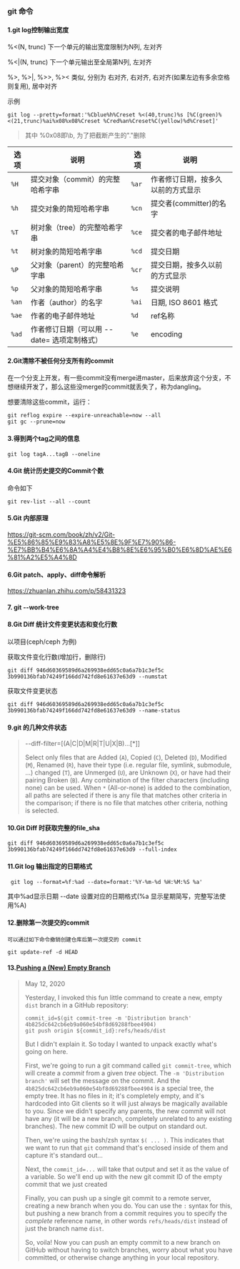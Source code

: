 ### git 命令

#### 1.git log控制输出宽度

%<(N, trunc) 下一个单元的输出宽度限制为N列, 左对齐

%<|(N, trunc) 下一个单元输出至全局第N列, 左对齐

 

%>, %>|, %>>, %>< 类似, 分别为 右对齐, 右对齐, 右对齐(如果左边有多余空格则复用), 居中对齐

示例

```shell
git log --pretty=format:'%Cblue%h%Creset %<(40,trunc)%s [%C(green)%<(21,trunc)%ai%x08%x08%Creset %Cred%an%Creset%C(yellow)%d%Creset]'
```

>  其中 %0x08即\b, 为了把截断产生的"."删除

| 选项  | 说明                                        | 选项  | 说明                               |
| ----- | ------------------------------------------- | ----- | ---------------------------------- |
| `%H`  | 提交对象（commit）的完整哈希字串            | `%ar` | 作者修订日期，按多久以前的方式显示 |
| `%h`  | 提交对象的简短哈希字串                      | `%cn` | 提交者(committer)的名字            |
| `%T`  | 树对象（tree）的完整哈希字串                | `%ce` | 提交者的电子邮件地址               |
| `%t`  | 树对象的简短哈希字串                        | `%cd` | 提交日期                           |
| `%P`  | 父对象（parent）的完整哈希字串              | `%cr` | 提交日期，按多久以前的方式显示     |
| `%p`  | 父对象的简短哈希字串                        | `%s`  | 提交说明                           |
| `%an` | 作者（author）的名字                        | `%ai` | 日期, ISO 8601 格式                |
| `%ae` | 作者的电子邮件地址                          | `%d`  | ref名称                            |
| `%ad` | 作者修订日期（可以用 --date= 选项定制格式） | `%e`  | encoding                           |



#### 2.Git清除不被任何分支所有的commit

在一个分支上开发，有一些commit没有merge进master，后来放弃这个分支，不想继续开发了，那么这些没merge的commit就丢失了，称为dangling。

想要清除这些commit，运行：

```shell
git reflog expire --expire-unreachable=now --all
git gc --prune=now
```





#### 3.得到两个tag之间的信息

```
git log tagA...tagB --oneline
```





#### 4.Git 统计历史提交的Commit个数

命令如下

```
git rev-list --all --count
```



#### 5.Git 内部原理

https://git-scm.com/book/zh/v2/Git-%E5%86%85%E9%83%A8%E5%8E%9F%E7%90%86-%E7%BB%B4%E6%8A%A4%E4%B8%8E%E6%95%B0%E6%8D%AE%E6%81%A2%E5%A4%8D





#### 6.Git patch、apply、diff命令解析

https://zhuanlan.zhihu.com/p/58431323





#### 7. git --work-tree



#### 8.Git Diff 统计文件变更状态和变化行数

以项目(ceph/ceph 为例)

获取文件变化行数(增加行，删除行)

```
git diff 946d60369589d6a269938edd65c0a6a7b1c3ef5c 3b990136bfab74249f166dd742fd8e61637e63d9 --numstat 
```

获取文件变更状态

```
git diff 946d60369589d6a269938edd65c0a6a7b1c3ef5c 3b990136bfab74249f166dd742fd8e61637e63d9 --name-status
```



#### 9.git 的几种文件状态



> --diff-filter=[(A|C|D|M|R|T|U|X|B)…[*]]
>
> Select only files that are Added (`A`), Copied (`C`), Deleted (`D`), Modified (`M`), Renamed (`R`), have their type (i.e. regular file, symlink, submodule, …) changed (`T`), are Unmerged (`U`), are Unknown (`X`), or have had their pairing Broken (`B`). Any combination of the filter characters (including none) can be used. When `*` (All-or-none) is added to the combination, all paths are selected if there is any file that matches other criteria in the comparison; if there is no file that matches other criteria, nothing is selected.



#### 10.Git Diff 时获取完整的file_sha

```
git diff 946d60369589d6a269938edd65c0a6a7b1c3ef5c 3b990136bfab74249f166dd742fd8e61637e63d9 --full-index
```





#### 11.Git log 输出指定的日期格式

```
 git log --format=%f:%ad --date=format:'%Y-%m-%d %H:%M:%S %a'
```

其中%ad显示日期 --date 设置对应的日期格式(%a 显示星期简写，完整写法使用%A)


#### 12.删除第一次提交的commit
```
可以通过如下命令撤销创建仓库后第一次提交的 commit

git update-ref -d HEAD
```



####  13.[Pushing a (New) Empty Branch](https://www.edwardthomson.com/blog/pushing_an_empty_branch.html)

> May 12, 2020
>
> Yesterday, I invoked this fun little command to create a new, empty `dist` branch in a GitHub repository:
>
> ```
> commit_id=$(git commit-tree -m 'Distribution branch' 4b825dc642cb6eb9a060e54bf8d69288fbee4904)
> git push origin ${commit_id}:refs/heads/dist
> ```
>
> But I didn't explain it. So today I wanted to unpack exactly what's going on here.
>
> First, we're going to run a git command called `git commit-tree`, which will create a *commit* from a given *tree* object. The `-m 'Distribution branch'` will set the message on the commit. And the `4b825dc642cb6eb9a060e54bf8d69288fbee4904` is a special tree, the empty tree. It has no files in it; it's completely empty, and it's hardcoded into Git clients so it will just always be magically available to you. Since we didn't specify any parents, the new commit will not have any (it will be a new branch, completely unrelated to any existing branches). The new commit ID will be output on standard out.
>
> Then, we're using the bash/zsh syntax `$( ... )`. This indicates that we want to run that `git` command that's enclosed inside of them and capture it's standard out…
>
> Next, the `commit_id=...` will take that output and set it as the value of a variable. So we'll end up with the new git commit ID of the empty commit that we just created
>
> Finally, you can push up a single git commit to a remote server, creating a new branch when you do. You can use the `:` syntax for this, but pushing a new branch from a commit requires you to specify the *complete* reference name, in other words `refs/heads/dist` instead of just the branch name `dist`.
>
> So, voila! Now you can push an empty commit to a new branch on GitHub without having to switch branches, worry about what you have committed, or otherwise change anything in your local repository.